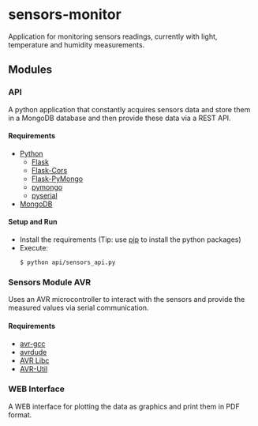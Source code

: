 # sensors-monitor
Application for monitoring sensors readings, currently with light, temperature and humidity measurements.

## Modules
### API
A python application that constantly acquires sensors data and store them in a MongoDB database and then provide these data via a REST API.
#### Requirements
* [Python](https://www.python.org/)
  * [Flask](http://flask.pocoo.org/)
  * [Flask-Cors](http://flask-cors.readthedocs.org/en/latest/)
  * [Flask-PyMongo](http://flask-pymongo.readthedocs.org/en/latest/)
  * [pymongo](http://api.mongodb.org/python/current/)
  * [pyserial](https://pyserial.readthedocs.org/en/latest/)
* [MongoDB](https://www.mongodb.org/)

#### Setup and Run
* Install the requirements (Tip: use [pip](https://pip.pypa.io/en/stable/) to install the python packages)
* Execute:
  ```
  $ python api/sensors_api.py
  ```

### Sensors Module AVR
Uses an AVR microcontroller to interact with the sensors and provide the measured values via serial communication.
#### Requirements
* [avr-gcc](https://gcc.gnu.org/)
* [avrdude](http://savannah.nongnu.org/projects/avrdude)
* [AVR Libc](http://www.nongnu.org/avr-libc/)
* [AVR-Util](https://github.com/CELTAB/AVR-Util)

### WEB Interface
A WEB interface for plotting the data as graphics and print them in PDF format.
